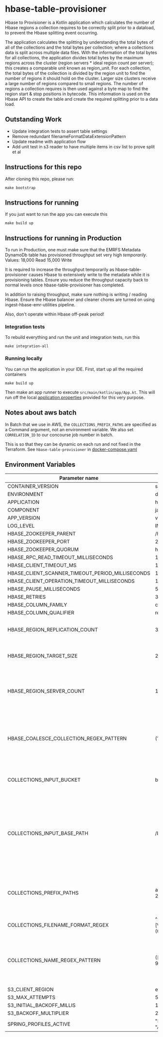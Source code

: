 # hbase-table-provisioner

Hbase to Provisioner is a Kotlin application which calculates the number of Hbase regions a collection requires to be correctly split prior to a dataload, to prevent the Hbase splitting event occurring.

The application calculates the splitting by understanding the total bytes of all of the collections and the total bytes per collection; where a collections data is split across multiple data files.
With the information of the total bytes for all collections, the application divides total bytes by the maximum regions across the cluster (region servers * ideal region count per server); this creates a comparable unit known as region_unit.
For each collection, the total bytes of the collection is divided by the region unit to find the number of regions it should hold on the cluster. Larger size clusters receive a large number of regions compared to small regions.
The number of regions a collection requires is then used against a byte map to find the region start & stop positions in bytecode. This information is used on the Hbase API to create the table and create the required splitting prior to a data load.

## Outstanding Work
- Update integration tests to assert table settings
- Remove redundant filenameFormatDataExtensionPattern
- Update readme with application flow
- Add unit test in s3 reader to have multiple items in csv list to prove split et al

## Instructions for this repo

After cloning this repo, please run:  
```
make bootstrap
```

## Instructions for running

If you just want to run the app you can execute this 
```
make build up
```

## Instructions for running in Production
To run in Production, one must make sure that the EMRFS Metadata DynamoDb table has provisioned throughput set very high *temporarily*. Values:
18,000 Read
15,000 Write

It is required to increase the throughput temporarily as hbase-table-provisioner causes Hbase to extensively write to the metadata while it is provisioning tables.
Ensure you reduce the throughput capacity back to normal levels once hbase-table-provisioner has completed.

In addition to raising throughput, make sure nothing is writing / reading Hbase. Ensure the Hbase balancer and cleaner chores are turned on using ingest-hbase-emr-utilities pipeline.

Also, don't operate within Hbase off-peak period!

### Integration tests

To rebuild everything and run the unit and integration tests, run this
```
make integration-all
```

### Running locally

You can run the application in your IDE.
First, start up all the required containers
```
make build up
```

Then make an app runner to execute `src/main/kotlin/app/App.kt`.
This will run off the local [application.properties](application.properties) provided for this very purpose. 

## Notes about aws batch

In Batch that we use in AWS, the `COLLECTIONS_PREFIX_PATHS` are specified as a Command argument, not an environment variable.
We also set `CORRELATION_ID` to our concourse job number in batch.

This is so that they can be dynamic on each run and not fixed in the Terraform.
See `hbase-table-provisioner` in [docker-compose.yaml](docker-compose.yaml)

## Environment Variables

| Parameter name                                   | Sample Value               | Further info |
|--------------------------------------------------|----------------------------|------------- |
| CONTAINER_VERSION                                | sha:12345                  | - |
| ENVIRONMENT                                      | development                | - |
| APPLICATION                                      | h-t-p                      | - |
| COMPONENT                                        | jar-file                   | - |
| APP_VERSION                                      | v0.1.2                     | - |
| LOG_LEVEL                                        | INFO                       | - |
| HBASE_ZOOKEEPER_PARENT                           | /hbase                     | - |
| HBASE_ZOOKEEPER_PORT                             | 2181                       | - |
| HBASE_ZOOKEEPER_QUORUM                           | hbase                      | - |
| HBASE_RPC_READ_TIMEOUT_MILLISECONDS              | 1200                       | - |
| HBASE_CLIENT_TIMEOUT_MS                          | 1200                       | - |
| HBASE_CLIENT_SCANNER_TIMEOUT_PERIOD_MILLISECONDS | 12000                      | - |
| HBASE_CLIENT_OPERATION_TIMEOUT_MILLISECONDS      | 1000                       | - |
| HBASE_PAUSE_MILLISECONDS                         | 50                         | - |
| HBASE_RETRIES                                    | 3                          | - |
| HBASE_COLUMN_FAMILY                              | cf                         | - |
| HBASE_COLUMN_QUALIFIER                           | record                     | - |
| HBASE_REGION_REPLICATION_COUNT                   | 3                          | Replication count per region created in Hbase |
| HBASE_REGION_TARGET_SIZE                         | 200                        | Number of regions per region server to aim for. |
| HBASE_REGION_SERVER_COUNT                        | 150                        | Number of region servers the cluster is using - this value should be input by Terraform |
| HBASE_COALESCE_COLLECTION_REGEX_PATTERN          | (?<database>[\w-]+)\.(?<collection>[\w-]+) | Regex pattern used to split collection-table name of S3 files into two groups for variable setting. |
| COLLECTIONS_INPUT_BUCKET                         | bucket-id                     | Ingest bucket name - this value should be input by Terraform. |
| COLLECTIONS_INPUT_BASE_PATH                      | /business/mongo               | Base path prefix where UC database export files are held. Note: This is not to include the adb, cdb etc prefixes. They should be handed in as collection paths. |
| COLLECTIONS_PREFIX_PATHS                         | adb/2020-06-23,cdb/2020-06-23 | Prefix for exported UC database files. This is the same prefix values used by HDI. |
| COLLECTIONS_FILENAME_FORMAT_REGEX                | ^[\w]+\-[\w]+\/[\w]+\/[\w]+\/\d{4}\-(0?[1-9]|1[012])\-(0?[1-9]|[12][0-9]|3[01])\/[\w-]+\.[\w-]+\.[0-9]+\.json.gz.enc  | Regex pattern that matches the filenames of the data files within the aforementioned S3 location. |
| COLLECTIONS_NAME_REGEX_PATTERN                   | ([-\w]+\.[-.\w]+)\.[0-9]+\.json\.gz\.enc  | Regex pattern that matches the filenames of the data files within the aforementioned S3 location with groups. |
| S3_CLIENT_REGION                                 | eu-west-2                   | - |
| S3_MAX_ATTEMPTS                                  | 5                           | - |
| S3_INITIAL_BACKOFF_MILLIS                        | 1000                        | - |
| S3_BACKOFF_MULTIPLIER                            | 2                           | - |
| SPRING_PROFILES_ACTIVE                           | "LOCAL_S3" or "AWS_S3"      | - |
